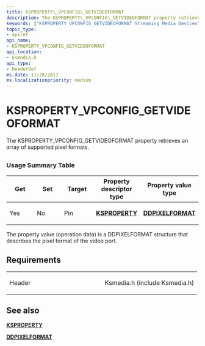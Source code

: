 ```yaml
---
title: KSPROPERTY\_VPCONFIG\_GETVIDEOFORMAT
description: The KSPROPERTY\_VPCONFIG\_GETVIDEOFORMAT property retrieves an array of supported pixel formats.
keywords: ["KSPROPERTY_VPCONFIG_GETVIDEOFORMAT Streaming Media Devices"]
topic_type:
- apiref
api_name:
- KSPROPERTY_VPCONFIG_GETVIDEOFORMAT
api_location:
- ksmedia.h
api_type:
- HeaderDef
ms.date: 11/28/2017
ms.localizationpriority: medium
---
```


# KSPROPERTY\_VPCONFIG\_GETVIDEOFORMAT


The KSPROPERTY\_VPCONFIG\_GETVIDEOFORMAT property retrieves an array of supported pixel formats.

## <span id="ddk_ksproperty_vpconfig_getvideoformat_ks"></span><span id="DDK_KSPROPERTY_VPCONFIG_GETVIDEOFORMAT_KS"></span>


### Usage Summary Table

<table>
<colgroup>
<col width="20%" />
<col width="20%" />
<col width="20%" />
<col width="20%" />
<col width="20%" />
</colgroup>
<thead>
<tr class="header">
<th>Get</th>
<th>Set</th>
<th>Target</th>
<th>Property descriptor type</th>
<th>Property value type</th>
</tr>
</thead>
<tbody>
<tr class="odd">
<td><p>Yes</p></td>
<td><p>No</p></td>
<td><p>Pin</p></td>
<td><p><a href="/windows-hardware/drivers/ddi/ks/ns-ks-ksidentifier" data-raw-source="[&lt;strong&gt;KSPROPERTY&lt;/strong&gt;](/windows-hardware/drivers/ddi/ks/ns-ks-ksidentifier)"><strong>KSPROPERTY</strong></a></p></td>
<td><p><a href="/windows-hardware/drivers/ddi/ksmedia/ns-ksmedia-_ddpixelformat" data-raw-source="[&lt;strong&gt;DDPIXELFORMAT&lt;/strong&gt;](/windows-hardware/drivers/ddi/ksmedia/ns-ksmedia-_ddpixelformat)"><strong>DDPIXELFORMAT</strong></a></p></td>
</tr>
</tbody>
</table>

 

The property value (operation data) is a DDPIXELFORMAT structure that describes the pixel format of the video port.

## Requirements

<table>
<colgroup>
<col width="50%" />
<col width="50%" />
</colgroup>
<tbody>
<tr class="odd">
<td><p>Header</p></td>
<td>Ksmedia.h (include Ksmedia.h)</td>
</tr>
</tbody>
</table>

## See also


[**KSPROPERTY**](/windows-hardware/drivers/ddi/ks/ns-ks-ksidentifier)

[**DDPIXELFORMAT**](/windows-hardware/drivers/ddi/ksmedia/ns-ksmedia-_ddpixelformat)

